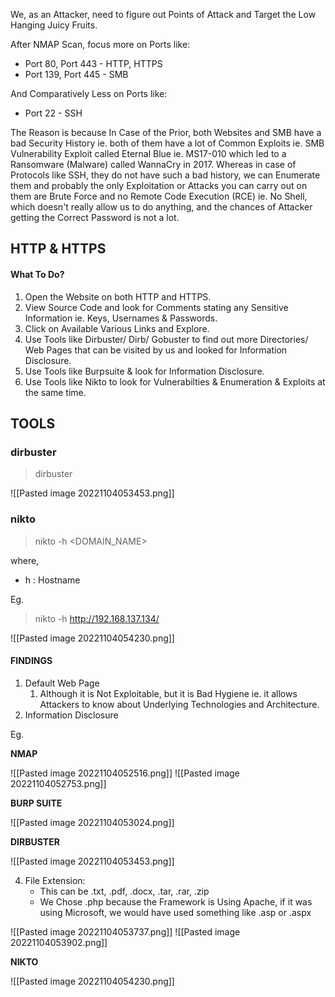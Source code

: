 We, as an Attacker, need to figure out Points of Attack and Target the Low Hanging Juicy Fruits.

After NMAP Scan, focus more on Ports like:

- Port 80, Port 443 - HTTP, HTTPS
- Port 139, Port 445 - SMB

And Comparatively Less on Ports like:

- Port 22 - SSH

The Reason is because In Case of the Prior, both Websites and SMB have a bad Security History ie. both of them have a lot of Common Exploits ie. SMB Vulnerability Exploit called Eternal Blue ie. MS17-010 which led to a Ransomware (Malware) called WannaCry in 2017.
Whereas in case of Protocols like SSH, they do not have such a bad history, we can Enumerate them and probably the only Exploitation or Attacks you can carry out on them are Brute Force and no Remote Code Execution (RCE) ie. No Shell, which doesn't really allow us to do anything, and the chances of Attacker getting the Correct Password is not a lot.

## HTTP & HTTPS

#### What To Do?

1. Open the Website on both HTTP and HTTPS.
2. View Source Code and look for Comments stating any Sensitive Information ie. Keys, Usernames & Passwords.
3. Click on Available Various Links and Explore.
4. Use Tools like Dirbuster/ Dirb/ Gobuster to find out more Directories/ Web Pages that can be visited by us and looked for Information Disclosure.
5. Use Tools like Burpsuite & look for Information Disclosure.
6. Use Tools like Nikto to look for Vulnerabilties & Enumeration & Exploits at the same time.

## TOOLS

### dirbuster

> dirbuster

![[Pasted image 20221104053453.png]]

### nikto

> nikto -h <DOMAIN_NAME>

where,
- h : Hostname

Eg.

> nikto -h http://192.168.137.134/

![[Pasted image 20221104054230.png]]

#### FINDINGS

1. Default Web Page
	1. Although it is Not Exploitable, but it is Bad Hygiene ie. it allows Attackers to know about Underlying Technologies and Architecture.
2. Information Disclosure

Eg.

**NMAP**

![[Pasted image 20221104052516.png]]
![[Pasted image 20221104052753.png]]

**BURP SUITE**

![[Pasted image 20221104053024.png]]

**DIRBUSTER**

![[Pasted image 20221104053453.png]]

4. File Extension:
	- This can be .txt, .pdf, .docx, .tar, .rar, .zip
	- We Chose .php because the Framework is Using Apache, if it was using Microsoft, we would have used something like .asp or .aspx

![[Pasted image 20221104053737.png]]
![[Pasted image 20221104053902.png]]

**NIKTO**

![[Pasted image 20221104054230.png]]